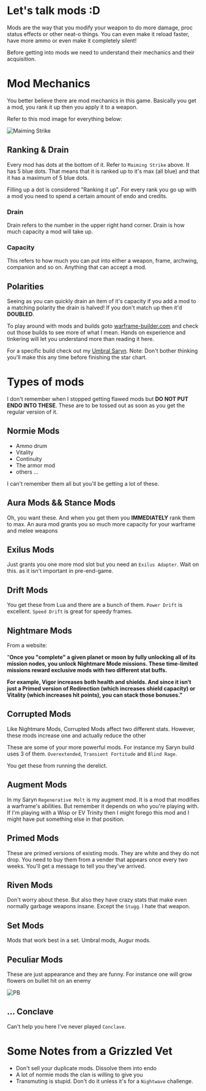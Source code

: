# Let's talk mods :D
Mods are the way that you modify your weapon to do more damage, proc status effects or other neat-o things. You can even make it reload faster, have more ammo or even make it completely silent!

Before getting into mods we need to understand their mechanics and their acquisition.

# Mod Mechanics
You better believe there are mod mechanics in this game. Basically you get a mod, you rank it up then you apply it to a weapon.

Refer to this mod image for everything below:

![Maiming Strike](https://vignette.wikia.nocookie.net/warframe/images/d/d6/MaimingStrikeMod.png/revision/latest)

## Ranking & Drain
Every mod has dots at the bottom of it. Refer to `Maiming Strike` above. It has 5 blue dots. That means that it is ranked up to it's max (all blue) and that it has a maximum of 5 blue dots.

Filling up a dot is considered "Ranking it up". For every rank you go up with a mod you need to spend a certain amount of endo and credits.

### Drain
Drain refers to the number in the upper right hand corner. Drain is how much capacity a mod will take up.

### Capacity
This refers to how much you can put into either a weapon, frame, archwing, companion and so on. Anything that can accept a mod.

## Polarities
Seeing as you can quickly drain an item of it's capacity if you add a mod to a matching polarity the drain is halved! If you don't match up then it'd **DOUBLED**.

To play around with mods and builds goto [warframe-builder.com](warframe-builder.com) and check out those builds to see more of what I mean. Hands on experience and tinkering will let you understand more than reading it here.

For a specific build check out my [Umbral Saryn](https://tinyurl.com/yyw8qfc7). Note: Don't bother thinking you'll make this any time before finishing the star chart. 

# Types of mods
I don't remember when I stopped getting flawed mods but **DO NOT PUT ENDO INTO THESE**. These are to be tossed out as soon as you get the regular version of it.

## Normie Mods
* Ammo drum
* Vitality
* Continuity
* The armor mod
* others ...

I can't remember them all but you'll be getting a lot of these.

## Aura Mods && Stance Mods
Oh, you want these. And when you get them you **IMMEDIATELY** rank them to max. An aura mod grants you so much more capacity for your warframe and melee weapons

## Exilus Mods
Just grants you one more mod slot but you need an `Exilus Adapter`. Wait on this. as it isn't important in pre-end-game.

## Drift Mods
You get these from Lua and there are a bunch of them. `Power Drift` is excellent. `Speed Drift` is great for speedy frames.

## Nightmare Mods
From a website:

"**Once you "complete" a given planet or moon by fully unlocking all of its mission nodes, you unlock Nightmare Mode missions. These time-limited missions reward exclusive mods with two different stat buffs.**

**For example, Vigor increases both health and shields. And since it isn’t just a Primed version of Redirection (which increases shield capacity) or Vitality (which increases hit points), you can stack those bonuses."**

## Corrupted Mods
Like Nightmare Mods, Corrupted Mods affect two different stats. However, these mods increase one and actually reduce the other

These are some of your more powerful mods. For instance my Saryn build uses 3 of them. `Overextended`, `Transient Fortitude` and `Blind Rage`.

You get these from running the derelict.

## Augment Mods
In my Saryn `Regenerative Molt` is my augment mod. It is a mod that modifies a warframe's abilities. But remember it depends on who you're playing with. If I'm playing with a Wisp or EV Trinity then I might forego this mod and I might have put something else in that position.

## Primed Mods
These are primed versions of existing mods. They are white and they do not drop. You need to buy them from a vender that appears once every two weeks. You'll get a message to tell you they've arrived.

## Riven Mods
Don't worry about these. But also they have crazy stats that make even normally garbage weapons insane. Except the `Stugg`. I hate that weapon.

## Set Mods
Mods that work best in a set. Umbral mods, Augur mods.

## Peculiar Mods
These are just appearance and they are funny. For instance one will grow flowers on bullet hit on an enemy

![PB](https://i.imgur.com/WyreFTb.jpg)

## ... Conclave
Can't help you here I've never played `Conclave`.

# Some Notes from a Grizzled Vet
* Don't sell your duplicate mods. Dissolve them into endo
* A lot of normie mods the clan is willing to give you
* Transmuting is stupid. Don't do it unless it's for a `Nightwave` challenge.
